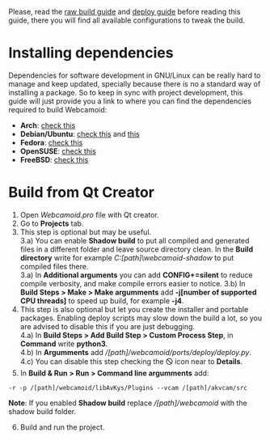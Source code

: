 Please, read the [raw build guide](https://github.com/webcamoid/webcamoid/wiki/Raw-build-and-install) and [deploy guide](https://github.com/webcamoid/webcamoid/wiki/Deploy-and-create-self-contained-binary-packages) before reading this guide, there you will find all available configurations to tweak the build.  

Installing dependencies
=======================

Dependencies for software development in GNU/Linux can be really hard to manage and keep updated, specially because there is no a standard way of installing a package. So to keep in sync with project development, this guide will just provide you a link to where you can find the dependencies required to build Webcamoid:

- **Arch**: [check this](https://github.com/webcamoid/webcamoid/blob/master/ports/ci/travis/install_deps.sh#L245)  
- **Debian/Ubuntu**: [check this](https://github.com/webcamoid/webcamoid/blob/master/ports/ci/travis/install_deps.sh#L368) and [this](https://github.com/webcamoid/webcamoid/blob/master/ports/ci/travis/install_deps.sh#L411)  
- **Fedora**: [check this](https://github.com/webcamoid/webcamoid/blob/master/ports/ci/travis/install_deps.sh#L432)  
- **OpenSUSE**: [check this](https://github.com/webcamoid/webcamoid/blob/master/ports/ci/travis/install_deps.sh#L456)  
- **FreeBSD**: [check this](https://github.com/webcamoid/webcamoid/blob/master/ports/ci/cirrus/install_deps.sh#L22)

Build from Qt Creator
=====================

1. Open *Webcamoid.pro* file with Qt creator.
2. Go to **Projects** tab.
3. This step is optional but may be useful.  
    3.a) You can enable **Shadow build** to put all compiled and generated files in a different folder and leave source directory clean. In the **Build directory** write for example _C:\[path]\webcamoid-shadow_ to put compiled files there.  
    3.a) In **Additional arguments** you can add **CONFIG+=silent** to reduce compile verbosity, and make compile errors easier to notice.
    3.b) In **Build Steps > Make > Make argumments** add **-j[number of supported CPU threads]** to speed up build, for example **-j4**.  
4. This step is also optional but let you create the installer and portable packages. Enabling deploy scripts may slow down the build a lot, so you are advised to disable this if you are just debugging.  
    4.a) In **Build Steps > Add Build Step > Custom Process Step**, in **Command** write **python3**.  
    4.b) In **Argumments** add _/[path]/webcamoid/ports/deploy/deploy.py_.  
    4.c) You can disable this step checking the 🛇 icon near to **Details**.  
5. In **Build & Run > Run > Command line argumments** add:
  
```
-r -p /[path]/webcamoid/libAvKys/Plugins --vcam /[path]/akvcam/src
```
   
   **Note**: If you enabled **Shadow build** replace _/[path]/webcamoid_ with the shadow build folder.  
  
6. Build and run the project.
